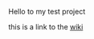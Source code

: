 Hello to my test project

this is a link to the [wiki](https://github.com/Zolske/record_shop_v2/wiki)

